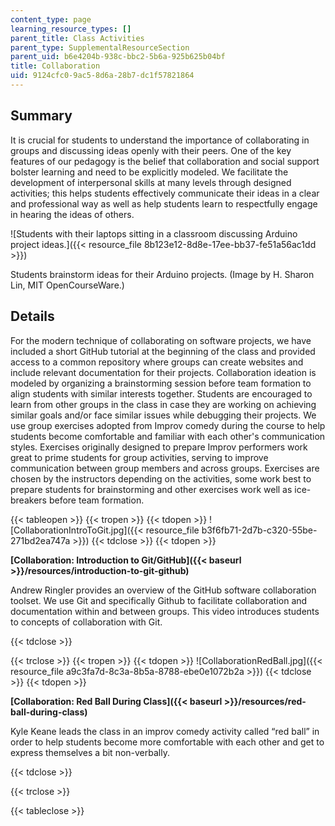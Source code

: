 ```yaml
---
content_type: page
learning_resource_types: []
parent_title: Class Activities
parent_type: SupplementalResourceSection
parent_uid: b6e4204b-938c-bbc2-5b6a-925b625b04bf
title: Collaboration
uid: 9124cfc0-9ac5-8d6a-28b7-dc1f57821864
---
```


Summary
-------

It is crucial for students to understand the importance of collaborating in groups and discussing ideas openly with their peers. One of the key features of our pedagogy is the belief that collaboration and social support bolster learning and need to be explicitly modeled. We facilitate the development of interpersonal skills at many levels through designed activities; this helps students effectively communicate their ideas in a clear and professional way as well as help students learn to respectfully engage in hearing the ideas of others.

![Students with their laptops sitting in a classroom discussing Arduino project ideas.]({{< resource_file 8b123e12-8d8e-17ee-bb37-fe51a56ac1dd >}})  

Students brainstorm ideas for their Arduino projects. (Image by H. Sharon Lin, MIT OpenCourseWare.)

Details
-------

For the modern technique of collaborating on software projects, we have included a short GitHub tutorial at the beginning of the class and provided access to a common repository where groups can create websites and include relevant documentation for their projects. Collaboration ideation is modeled by organizing a brainstorming session before team formation to align students with similar interests together. Students are encouraged to learn from other groups in the class in case they are working on achieving similar goals and/or face similar issues while debugging their projects. We use group exercises adopted from Improv comedy during the course to help students become comfortable and familiar with each other's communication styles. Exercises originally designed to prepare Improv performers work great to prime students for group activities, serving to improve communication between group members and across groups. Exercises are chosen by the instructors depending on the activities, some work best to prepare students for brainstorming and other exercises work well as ice-breakers before team formation.

{{< tableopen >}}
{{< tropen >}}
{{< tdopen >}}
![CollaborationIntroToGit.jpg]({{< resource_file b3f6fb71-2d7b-c320-55be-271bd2ea747a >}})
{{< tdclose >}}
{{< tdopen >}}


﻿**[Collaboration: Introduction to Git/GitHub]({{< baseurl >}}/resources/introduction-to-git-github)**

Andrew Ringler provides an overview of the GitHub software collaboration toolset. We use Git and specifically Github to facilitate collaboration and documentation within and between groups. This video introduces students to concepts of collaboration with Git.  


{{< tdclose >}}

{{< trclose >}}
{{< tropen >}}
{{< tdopen >}}
﻿![CollaborationRedBall.jpg]({{< resource_file a9c3fa7d-8c3a-8b5a-8788-ebe0e1072b2a >}})
{{< tdclose >}}
{{< tdopen >}}


﻿**[Collaboration: Red Ball During Class]({{< baseurl >}}/resources/red-ball-during-class)**

Kyle Keane leads the class in an improv comedy activity called “red ball” in order to help students become more comfortable with each other and get to express themselves a bit non-verbally.  


{{< tdclose >}}

{{< trclose >}}

{{< tableclose >}}